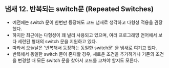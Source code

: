 ## 냄새 12. 반복되는 switch문 (Repeated Switches)

- 예전에는 switch 문이 한번만 등장해도 코드 냄새로 생각하고 다형성 적용을 권장했다.
- 하지만 최근에는 다형성이 꽤 널리 사용되고 있으며, 여러 프로그래밍 언어에서 보다 세련된 형태의 switch 문을 지원하고 있다.
- 따라서 오늘날은 '반복해서 등장하는 동일한 switch문' 을 냄새로 여기고 있다.
- 반복해서 동일한 switch 문이 존재할 경우, 새로운 조건을 추가하거나 기존의 조건을 변경할 때 모든 switch 문을 찾아서 코드를 고쳐야 할지도 모른다.